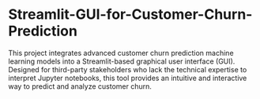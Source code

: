 # Streamlit-GUI-for-Customer-Churn-Prediction
This project integrates advanced customer churn prediction machine learning models into a Streamlit-based graphical user interface (GUI). Designed for third-party stakeholders who lack the technical expertise to interpret Jupyter notebooks, this tool provides an intuitive and interactive way to predict and analyze customer churn.
